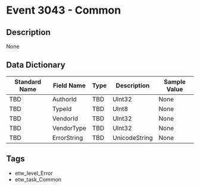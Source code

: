 # Event 3043 - Common

## Description
None

## Data Dictionary
|Standard Name|Field Name|Type|Description|Sample Value|
|---|---|---|---|---|
|TBD|AuthorId|TBD|UInt32|None|None|
|TBD|TypeId|TBD|UInt8|None|None|
|TBD|VendorId|TBD|UInt32|None|None|
|TBD|VendorType|TBD|UInt32|None|None|
|TBD|ErrorString|TBD|UnicodeString|None|None|

## Tags
* etw_level_Error
* etw_task_Common